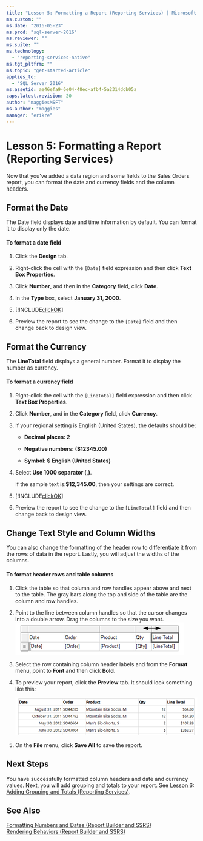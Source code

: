 ```yaml
---
title: "Lesson 5: Formatting a Report (Reporting Services) | Microsoft Docs"
ms.custom: ""
ms.date: "2016-05-23"
ms.prod: "sql-server-2016"
ms.reviewer: ""
ms.suite: ""
ms.technology: 
  - "reporting-services-native"
ms.tgt_pltfrm: ""
ms.topic: "get-started-article"
applies_to: 
  - "SQL Server 2016"
ms.assetid: ae46efa9-6e04-48ec-afb4-5a2314dcb05a
caps.latest.revision: 20
author: "maggiesMSFT"
ms.author: "maggies"
manager: "erikre"
---
```

# Lesson 5: Formatting a Report (Reporting Services)
Now that you've added a data region and some fields to the Sales Orders report, you can format the date and currency fields and the column headers.  
  
## <a name="bkmk_format_date"></a>Format the Date  
The Date field displays date and time information by default. You can format it to display only the date.  
  
#### To format a date field  
  
1.  Click the **Design** tab.  
  
2.  Right-click the cell with the `[Date]` field expression and then click **Text Box Properties**.  
  
3.  Click **Number**, and then in the **Category** field, click **Date**.  
  
4.  In the **Type** box, select **January 31, 2000**.  
  
5.  [!INCLUDE[clickOK](../includes/clickok-md.md)]  
  
6.  Preview the report to see the change to the `[Date]` field and then change back to design view.  
  
## <a name="bkmk_format_currency"></a>Format the Currency  
The **LineTotal** field displays a general number. Format it to display the number as currency.  
  
#### To format a currency field  
  
1.  Right-click the cell with the `[LineTotal]` field expression and then click **Text Box Properties**.  
  
2.  Click **Number**, and in the **Category** field, click **Currency**.  
  
3.  If your regional setting is English (United States), the defaults should be:  
  
    -   **Decimal places: 2**  
  
    -   **Negative numbers: ($12345.00)**  
  
    -   **Symbol: $ English (United States)**  
  
4.  Select **Use 1000 separator (,)**.  
  
    If the sample text is:**$12,345.00**, then your settings are correct.  
  
5.  [!INCLUDE[clickOK](../includes/clickok-md.md)]  
  
6.  Preview the report to see the change to the `[LineTotal]` field and then change back to design view.  
  
## <a name="bkmk_change_textstyle"></a>Change Text Style and Column Widths  
You can also change the formatting of the header row to differentiate it from the rows of data in the report. Lastly, you will adjust the widths of the columns.  
  
#### To format header rows and table columns  
  
1.  Click the table so that column and row handles appear above and next to the table. The gray bars along the top and side of the table are the column and row handles.  
       
  
2.  Point to the line between column handles so that the cursor changes into a double arrow. Drag the columns to the size you want.
 ![rs_BasicTableDetailsDesign](../reporting-services/media/rs-basictabledetailsdesign.png)   
  
3.  Select the row containing column header labels and from the **Format** menu, point to **Font** and then click **Bold**.  
  
4.  To preview your report, click the **Preview** tab. It should look something like this:  
  
    ![Preview of table with bold column headers](../reporting-services/media/rs-basictabledetailsformattedpreview.png "Preview of table with bold column headers")  
  
5.  On the **File** menu, click **Save All** to save the report.  
  
## Next Steps  
You have successfully formatted column headers and date and currency values. Next, you will add grouping and totals to your report. See [Lesson 6: Adding Grouping and Totals &#40;Reporting Services&#41;](../reporting-services/lesson-6-adding-grouping-and-totals-reporting-services.md).  
  
## See Also  
[Formatting Numbers and Dates &#40;Report Builder and SSRS&#41;](../reporting-services/report-design/formatting-numbers-and-dates-report-builder-and-ssrs.md)  
[Rendering Behaviors &#40;Report Builder  and SSRS&#41;](../reporting-services/report-design/rendering-behaviors-report-builder-and-ssrs.md)  
  
  
  
